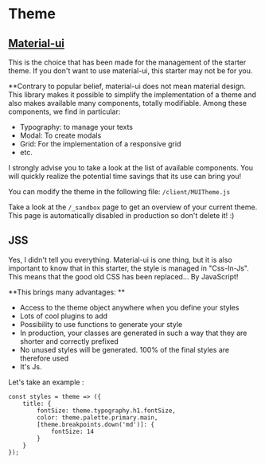 # Theme

## [Material-ui](https://material-ui.com/)

This is the choice that has been made for the management of the starter theme. If you don't want to use material-ui, this starter may not be for you.

**Contrary to popular belief, material-ui does not mean material design. This library makes it possible to simplify the implementation of a theme and also makes available many components, totally modifiable. Among these components, we find in particular:
- Typography: to manage your texts
- Modal: To create modals
- Grid: For the implementation of a responsive grid
- etc.

I strongly advise you to take a look at the list of available components. You will quickly realize the potential time savings that its use can bring you!

You can modify the theme in the following file: `/client/MUITheme.js`

Take a look at the `/_sandbox` page to get an overview of your current theme. This page is automatically disabled in production so don't delete it! :)

## JSS

Yes, I didn't tell you everything. Material-ui is one thing, but it is also important to know that in this starter, the style is managed in "Css-In-Js". This means that the good old CSS has been replaced... By JavaScript!

**This brings many advantages: **
- Access to the theme object anywhere when you define your styles
- Lots of cool plugins to add
- Possibility to use functions to generate your style 
- In production, your classes are generated in such a way that they are shorter and correctly prefixed
- No unused styles will be generated. 100% of the final styles are therefore used
- It's Js. 

Let's take an example :

    const styles = theme => ({
	    title: {
		    fontSize: theme.typography.h1.fontSize,
		    color: theme.palette.primary.main,
		    [theme.breakpoints.down('md')]: {
			    fontSize: 14
		    }
	    }
    });